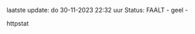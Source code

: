 laatste update: 
do 30-11-2023 22:32   uur 
Status: FAALT - geel - 
<div class="service Y">httpstat</div>